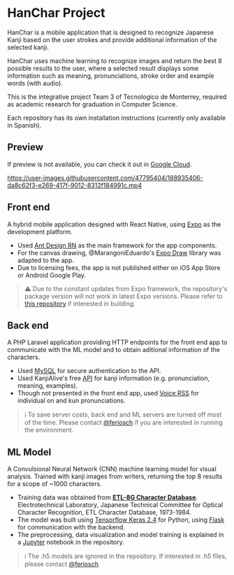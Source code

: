 # HanChar Project

HanChar is a mobile application that is designed to recognize Japanese Kanji based on the user strokes and provide additional information of the selected kanji. 

HanChar uses machine learning to recognize images and return the best 8 possible results to the user, where a selected result displays some information such as meaning, pronunciations, stroke order and example words (with audio).

This is the integrative project Team 3 of Tecnologico de Monterrey, required as academic research for graduation in Computer Science. 

Each repository has its own installation instructions (currently only available in Spanish).

## Preview

If preview is not available, you can check it out in [Google Cloud](https://storage.googleapis.com/hanchar/preview.mp4).

https://user-images.githubusercontent.com/47795404/188935406-da8c62f3-e269-417f-9012-8312f184991c.mp4

## Front end

A hybrid mobile application designed with React Native, using [Expo](https://expo.dev/) as the development platform.
- Used [Ant Design RN](https://rn.mobile.ant.design/) as the main framework for the app components.
- For the canvas drawing, @MarangoniEduardo's [Expo Draw](https://github.com/MarangoniEduardo/expo-draw) library was adapted to the app.
- Due to licensing fees, the app is not published either on iOS App Store or Android Google Play.

> ⚠️ Due to the constant updates from Expo framework, the repository's package version will not work in latest Expo versions. Please refer to [this repository](https://github.com/feriosch/han-character-app-46) if interested in building.

## Back end

A PHP Laravel application providing HTTP endpoints for the front end app to communicate with the ML model and to obtain aditional information of the characters.
- Used [MySQL](https://www.mysql.com/) for secure authentication to the API.
- Used KanjiAlive's free [API](https://rapidapi.com/KanjiAlive/api/learn-to-read-and-write-japanese-kanji/details) for kanji information (e.g. pronunciation, meaning, examples).
- Though not presented in the front end app, used [Voice RSS](https://www.voicerss.org/) for individual on and kun pronunciations. 

> ℹ️ To save server costs, back end and ML servers are turned off most of the time. Please contact [@feriosch](https://github.com/feriosch) if you are interested in running the environment.

## ML Model

A Convulsional Neural Network (CNN) machine learning model for visual analysis. Trained with kanji images from writers, returning the top 8 results for a scope of ~1000 characters.
- Training data was obtained from [**ETL-8G Character Database**](http://etlcdb.db.aist.go.jp/). Electrotechnical Laboratory, Japanese Technical Committee for Optical Character Recognition, ETL Character Database, 1973-1984.
- The model was built using [Tensorflow Keras 2.4](https://www.tensorflow.org/versions/r2.4/api_docs/python/tf) for Python, using [Flask](https://flask.palletsprojects.com/en/2.2.x/) for communication with the backend.
- The preprocessing, data visualization and model training is explained in a [Jupyter](https://jupyter-notebook.readthedocs.io/en/latest/) notebook in the repository.

> ℹ️ The .h5 models are ignored in the repository. If interested in .h5 files, please contact [@feriosch](https://github.com/feriosch).
